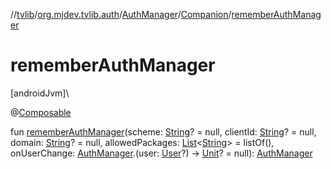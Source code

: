 //[tvlib](../../../../index.md)/[org.mjdev.tvlib.auth](../../index.md)/[AuthManager](../index.md)/[Companion](index.md)/[rememberAuthManager](remember-auth-manager.md)

# rememberAuthManager

[androidJvm]\

@[Composable](https://developer.android.com/reference/kotlin/androidx/compose/runtime/Composable.html)

fun [rememberAuthManager](remember-auth-manager.md)(scheme: [String](https://kotlinlang.org/api/latest/jvm/stdlib/kotlin/-string/index.html)? = null, clientId: [String](https://kotlinlang.org/api/latest/jvm/stdlib/kotlin/-string/index.html)? = null, domain: [String](https://kotlinlang.org/api/latest/jvm/stdlib/kotlin/-string/index.html)? = null, allowedPackages: [List](https://kotlinlang.org/api/latest/jvm/stdlib/kotlin.collections/-list/index.html)&lt;[String](https://kotlinlang.org/api/latest/jvm/stdlib/kotlin/-string/index.html)&gt; = listOf(), onUserChange: [AuthManager](../index.md).(user: [User](../../../org.mjdev.tvlib.data.local/-user/index.md)?) -&gt; [Unit](https://kotlinlang.org/api/latest/jvm/stdlib/kotlin/-unit/index.html)? = null): [AuthManager](../index.md)
